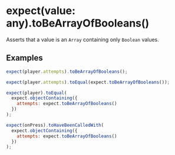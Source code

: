 # expect(value: any).toBeArrayOfBooleans()

Asserts that a value is an `Array` containing only `Boolean` values.

## Examples

```js
expect(player.attempts).toBeArrayOfBooleans();
```

```js
expect(player.attempts).toEqual(expect.toBeArrayOfBooleans());
```

```js
expect(player).toEqual(
  expect.objectContaining({
    attempts: expect.toBeArrayOfBooleans()
  })
);
```

```js
expect(onPress).toHaveBeenCalledWith(
  expect.objectContaining({
    attempts: expect.toBeArrayOfBooleans()
  })
);
```
